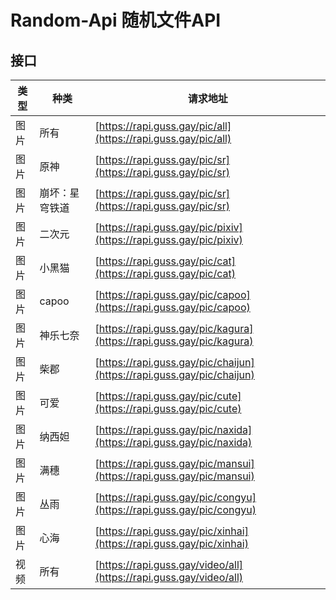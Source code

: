 # Random-Api 随机文件API

## 接口

| 类型  | 种类      | 请求地址                                                             | 
| ---- |---------|------------------------------------------------------------------| 
| 图片 | 所有      | [https://rapi.guss.gay/pic/all](https://rapi.guss.gay/pic/all)   |
| 图片 | 原神      | [https://rapi.guss.gay/pic/sr](https://rapi.guss.gay/pic/sr)     |
| 图片 | 崩坏：星穹铁道 | [https://rapi.guss.gay/pic/sr](https://rapi.guss.gay/pic/sr)  
| 图片 | 二次元     | [https://rapi.guss.gay/pic/pixiv](https://rapi.guss.gay/pic/pixiv)  |
| 图片 | 小黑猫     | [https://rapi.guss.gay/pic/cat](https://rapi.guss.gay/pic/cat)  |
| 图片 | capoo   | [https://rapi.guss.gay/pic/capoo](https://rapi.guss.gay/pic/capoo)  |
| 图片 | 神乐七奈    | [https://rapi.guss.gay/pic/kagura](https://rapi.guss.gay/pic/kagura)  |
| 图片 | 柴郡      | [https://rapi.guss.gay/pic/chaijun](https://rapi.guss.gay/pic/chaijun)  |
| 图片 | 可爱      | [https://rapi.guss.gay/pic/cute](https://rapi.guss.gay/pic/cute)  |
| 图片 | 纳西妲      | [https://rapi.guss.gay/pic/naxida](https://rapi.guss.gay/pic/naxida)  |
| 图片 | 满穗      | [https://rapi.guss.gay/pic/mansui](https://rapi.guss.gay/pic/mansui)  |
| 图片 | 丛雨      | [https://rapi.guss.gay/pic/congyu](https://rapi.guss.gay/pic/congyu)  |
| 图片 | 心海      | [https://rapi.guss.gay/pic/xinhai](https://rapi.guss.gay/pic/xinhai)  |
| 视频 | 所有      | [https://rapi.guss.gay/video/all](https://rapi.guss.gay/video/all) |

                
